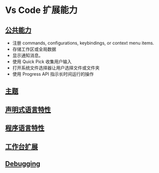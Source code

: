 # Vs Code 扩展能力

## [公共能力](https://code.visualstudio.com/api/extension-capabilities/overview#common-capabilities)
- 注册 commands, configurations, keybindings, or context menu items.
- 存储工作区或全局数据
- 显示通知消息。
- 使用 Quick Pick 收集用户输入
- 打开系统文件选择器让用户选择文件或文件夹
- 使用 Progress API 指示长时间运行的操作
## [主题](https://code.visualstudio.com/api/extension-capabilities/overview#theming)

## [声明式语言特性](https://code.visualstudio.com/api/extension-capabilities/overview#declarative-language-features)

## [程序语言特性](https://code.visualstudio.com/api/extension-capabilities/overview#declarative-language-features)
## [工作台扩展](https://code.visualstudio.com/api/extension-capabilities/overview#workbench-extensions)
## [Debugging](https://code.visualstudio.com/api/extension-capabilities/overview#debugging)